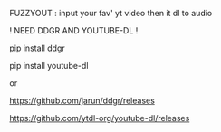 FUZZYOUT : input your fav' yt video then it dl to audio

! NEED DDGR AND YOUTUBE-DL ! 

pip install ddgr

pip install youtube-dl

or 

https://github.com/jarun/ddgr/releases

https://github.com/ytdl-org/youtube-dl/releases
